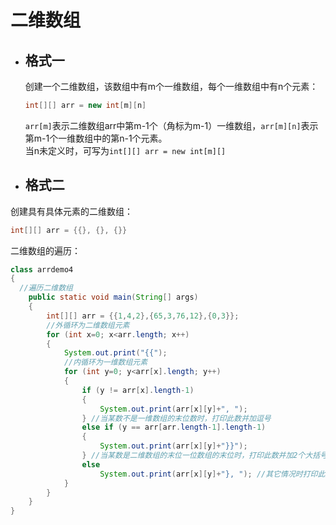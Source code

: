 # 二维数组
  * ## 格式一 ##    
    创建一个二维数组，该数组中有m个一维数组，每个一维数组中有n个元素：  
    ```java
    int[][] arr = new int[m][n]
    ```
    `arr[m]`表示二维数组arr中第m-1个（角标为m-1）一维数组，`arr[m][n]`表示第m-1个一维数组中的第n-1个元素。  
    当n未定义时，可写为`int[][] arr = new int[m][]`  
    
  * ## 格式二 ##  
  创建具有具体元素的二维数组：  
  ```java
  int[][] arr = {{}, {}, {}}
  ```
  二维数组的遍历：  
  ```java
  class arrdemo4 
  {
	//遍历二维数组
	  public static void main(String[] args) 
	  {
		  int[][] arr = {{1,4,2},{65,3,76,12},{0,3}};
		  //外循环为二维数组元素
		  for (int x=0; x<arr.length; x++)
		  {
			  System.out.print("{{");
			  //内循环为一维数组元素
			  for (int y=0; y<arr[x].length; y++)
			  {
				  if (y != arr[x].length-1)
				  {
					  System.out.print(arr[x][y]+", ");
				  } //当某数不是一维数组的末位数时，打印此数并加逗号
				  else if (y == arr[arr.length-1].length-1)
				  {
					  System.out.print(arr[x][y]+"}}");
				  } //当某数是二维数组的末位一位数组的末位时，打印此数并加2个大括号结尾
				  else 
					  System.out.print(arr[x][y]+"}, "); //其它情况时打印此数并加大括号和逗号
			  }
		  }
	  }
  }
  ```
